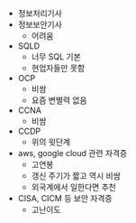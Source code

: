 - 정보처리기사
- 정보보안기사
  - 어려움
- SQLD
  - 너무 SQL 기본
  - 현업자들만 못함
- OCP
  - 비쌈
  - 요즘 변별력 없음
- CCNA
  - 비쌈
- CCDP
  - 위의 윗단계
- aws, google cloud 관련 자격증
  - 고연봉
  - 갱신 주기가 짧고 역시 비쌈
  - 외국계에서 일한다면 추천
- CISA, CICM 등 보안 자격증
  - 고난이도
